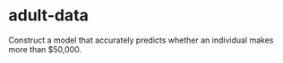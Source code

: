 # adult-data
Construct a model that accurately predicts whether an individual makes more than $50,000.
